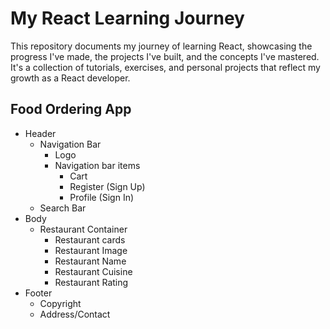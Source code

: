 # My React Learning Journey

This repository documents my journey of learning React, showcasing the progress I've made, the projects I've built, and the concepts I've mastered. It's a collection of tutorials, exercises, and personal projects that reflect my growth as a React developer.

## Food Ordering App
- Header
  - Navigation Bar
    - Logo
    - Navigation bar items
      - Cart
      - Register (Sign Up)
      - Profile (Sign In)
  - Search Bar
- Body
  - Restaurant Container
    - Restaurant cards
     - Restaurant Image
     - Restaurant Name
     - Restaurant Cuisine
     - Restaurant Rating
- Footer
  - Copyright
  - Address/Contact